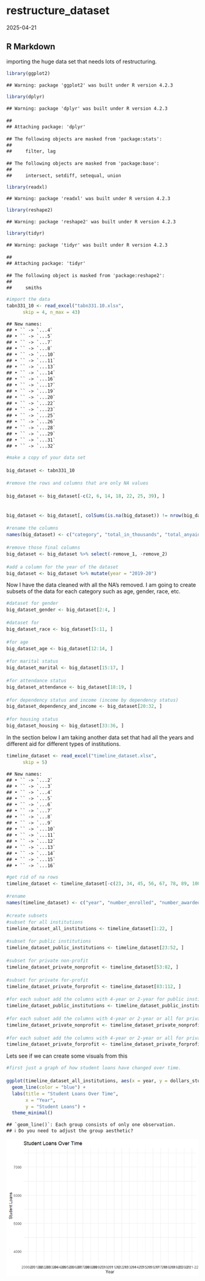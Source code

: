 restructure_dataset
================
2025-04-21

## R Markdown

importing the huge data set that needs lots of restructuring.

``` r
library(ggplot2)
```

    ## Warning: package 'ggplot2' was built under R version 4.2.3

``` r
library(dplyr)
```

    ## Warning: package 'dplyr' was built under R version 4.2.3

    ## 
    ## Attaching package: 'dplyr'

    ## The following objects are masked from 'package:stats':
    ## 
    ##     filter, lag

    ## The following objects are masked from 'package:base':
    ## 
    ##     intersect, setdiff, setequal, union

``` r
library(readxl)
```

    ## Warning: package 'readxl' was built under R version 4.2.3

``` r
library(reshape2)
```

    ## Warning: package 'reshape2' was built under R version 4.2.3

``` r
library(tidyr)
```

    ## Warning: package 'tidyr' was built under R version 4.2.3

    ## 
    ## Attaching package: 'tidyr'

    ## The following object is masked from 'package:reshape2':
    ## 
    ##     smiths

``` r
#import the data
tabn331_10 <- read_excel("tabn331.10.xlsx", 
      skip = 4, n_max = 43)
```

    ## New names:
    ## • `` -> `...4`
    ## • `` -> `...5`
    ## • `` -> `...7`
    ## • `` -> `...8`
    ## • `` -> `...10`
    ## • `` -> `...11`
    ## • `` -> `...13`
    ## • `` -> `...14`
    ## • `` -> `...16`
    ## • `` -> `...17`
    ## • `` -> `...19`
    ## • `` -> `...20`
    ## • `` -> `...22`
    ## • `` -> `...23`
    ## • `` -> `...25`
    ## • `` -> `...26`
    ## • `` -> `...28`
    ## • `` -> `...29`
    ## • `` -> `...31`
    ## • `` -> `...32`

``` r
#make a copy of your data set

big_dataset <- tabn331_10

#remove the rows and columns that are only NA values

big_dataset <- big_dataset[-c(2, 6, 14, 18, 22, 25, 39), ]


big_dataset <- big_dataset[, colSums(is.na(big_dataset)) != nrow(big_dataset)]

#rename the columns
names(big_dataset) <- c("category", "total_in_thousands", "total_anyaid", "se_total_anyaid", "federal_anyaid", "se_federal_anyaid", "nonfederal_anyaid", "se_nonfederal_anyaid", "total_grants", "se_total_grant", "federal_grants", "se_federal_grants", "nonfederal_grants", "se_nonfederal_grants", "total_loans", "se_total_loans", "federal_loans", "se_federal_loans", "nonfederal_loans","remove_1" ,"se_nonfederal_loans", "total_workstudy","remove_2" ,"se_total_workstudy")

#remove those final columns
big_dataset <- big_dataset %>% select(-remove_1, -remove_2)

#add a column for the year of the dataset
big_dataset <- big_dataset %>% mutate(year = "2019-20")
```

Now I have the data cleaned with all the NA’s removed. I am going to
create subsets of the data for each category such as age, gender, race,
etc.

``` r
#dataset for gender
big_dataset_gender <- big_dataset[2:4, ]

#dataset for 
big_dataset_race <- big_dataset[5:11, ]

#for age
big_dataset_age <- big_dataset[12:14, ]

#for marital status
big_dataset_marital <- big_dataset[15:17, ]

#for attendance status
big_dataset_attendance <- big_dataset[18:19, ]

#for dependency status and income (income by dependency status)
big_dataset_dependency_and_income <- big_dataset[20:32, ]

#for housing status
big_dataset_housing <- big_dataset[33:36, ]
```

In the section below I am taking another data set that had all the years
and different aid for different types of institutions.

``` r
timeline_dataset <- read_excel("timeline_dataset.xlsx", 
      skip = 5)
```

    ## New names:
    ## • `` -> `...2`
    ## • `` -> `...3`
    ## • `` -> `...4`
    ## • `` -> `...5`
    ## • `` -> `...6`
    ## • `` -> `...7`
    ## • `` -> `...8`
    ## • `` -> `...9`
    ## • `` -> `...10`
    ## • `` -> `...11`
    ## • `` -> `...12`
    ## • `` -> `...13`
    ## • `` -> `...14`
    ## • `` -> `...15`
    ## • `` -> `...16`

``` r
#get rid of na rows
timeline_dataset <- timeline_dataset[-c(23, 34, 45, 56, 67, 78, 89, 100, 111, 122, 123,124, 125, 126), ]

#rename
names(timeline_dataset) <- c("year", "number_enrolled", "number_awarded_aid", "percent_awarded_aid", "percent_federal", "percent_state_local_grants", "percent_institutional_grants", "percent_student_loans", "dollars_federal", "dollars_state_local_grants", "dollars_institutional_grants", "dollars_student_loans", "constant_federal", "constant_state_local_grants", "constant_institutional", "constant_loans")

#create subsets
#subset for all institutions
timeline_dataset_all_institutions <- timeline_dataset[1:22, ]

#subset for public institutions
timeline_dataset_public_institutions <- timeline_dataset[23:52, ]

#subset for private non-profit 
timeline_dataset_private_nonprofit <- timeline_dataset[53:82, ]

#subset for private for-profit 
timeline_dataset_private_forprofit <- timeline_dataset[83:112, ]

#for each subset add the columns with 4-year or 2-year for public institutions 
timeline_dataset_public_institutions <- timeline_dataset_public_institutions %>% mutate(type = c("all", "all", "all", "all", "all", "all", "all", "all", "all", "all", "4_year", "4_year", "4_year", "4_year", "4_year", "4_year", "4_year", "4_year", "4_year", "4_year", "2_year", "2_year", "2_year", "2_year", "2_year", "2_year", "2_year", "2_year", "2_year", "2_year"))

#for each subset add the columns with 4-year or 2-year or all for private non-profit 
timeline_dataset_private_nonprofit <- timeline_dataset_private_nonprofit %>% mutate(type = c("all", "all", "all", "all", "all", "all", "all", "all", "all", "all", "4_year", "4_year", "4_year", "4_year", "4_year", "4_year", "4_year", "4_year", "4_year", "4_year", "2_year", "2_year", "2_year", "2_year", "2_year", "2_year", "2_year", "2_year", "2_year", "2_year"))

#for each subset add the columns with 4-year or 2-year or all for private for-profit 
timeline_dataset_private_forprofit <- timeline_dataset_private_forprofit %>% mutate(type = c("all", "all", "all", "all", "all", "all", "all", "all", "all", "all", "4_year", "4_year", "4_year", "4_year", "4_year", "4_year", "4_year", "4_year", "4_year", "4_year", "2_year", "2_year", "2_year", "2_year", "2_year", "2_year", "2_year", "2_year", "2_year", "2_year"))
```

Lets see if we can create some visuals from this

``` r
#first just a graph of how student loans have changed over time.

ggplot(timeline_dataset_all_institutions, aes(x = year, y = dollars_student_loans)) +
  geom_line(color = "blue") +
  labs(title = "Student Loans Over Time",
       x = "Year",
       y = "Student Loans") +
  theme_minimal()
```

    ## `geom_line()`: Each group consists of only one observation.
    ## ℹ Do you need to adjust the group aesthetic?

![](Restructure_big_dataset_files/figure-gfm/unnamed-chunk-4-1.png)<!-- -->
